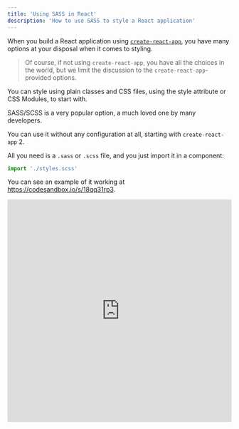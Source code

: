 ```yaml
---
title: 'Using SASS in React'
description: 'How to use SASS to style a React application'
---
```


When you build a React application using [`create-react-app`](https://flaviocopes.com/react-create-react-app/), you have many options at your disposal when it comes to styling.

> Of course, if not using `create-react-app`, you have all the choices in the world, but we limit the discussion to the `create-react-app`-provided options.

You can style using plain classes and CSS files, using the style attribute or CSS Modules, to start with.

SASS/SCSS is a very popular option, a much loved one by many developers.

You can use it without any configuration at all, starting with `create-react-app` 2.

All you need is a `.sass` or `.scss` file, and you just import it in a component:

```js
import './styles.scss'
```

You can see an example of it working at <https://codesandbox.io/s/18qq31rp3>.

<iframe src="https://codesandbox.io/embed/18qq31rp3" style="width:100%; height:500px; border:0; border-radius: 4px; overflow:hidden;" sandbox="allow-modals allow-forms allow-popups allow-scripts allow-same-origin"></iframe>

